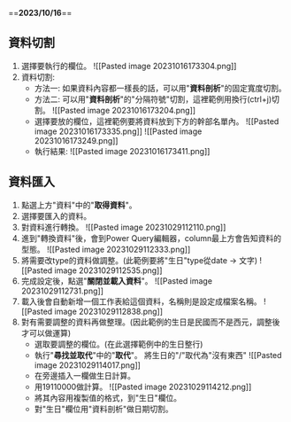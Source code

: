==**2023/10/16**==

## 資料切割
1. 選擇要執行的欄位。
	![[Pasted image 20231016173304.png]]
2. 資料切割:
	* 方法一: 如果資料內容都一樣長的話，可以用"**資料剖析**"的固定寬度切割。
	* 方法二: 可以用"**資料剖析**"的"分隔符號"切割，這裡範例用換行(ctrl+j)切割。
		![[Pasted image 20231016173204.png]]
	* 選擇要放的欄位，這裡範例要將資料放到下方的幹部名單內。
		![[Pasted image 20231016173335.png]]
		![[Pasted image 20231016173249.png]]
	* 執行結果:
		![[Pasted image 20231016173411.png]]

## 資料匯入
1. 點選上方"資料"中的"**取得資料**"。
2. 選擇要匯入的資料。
3. 對資料進行轉換。
	![[Pasted image 20231029112110.png]]
4. 進到"轉換資料"後，會到Power Query編輯器，column最上方會告知資料的型態。
	![[Pasted image 20231029112333.png]]
5. 將需要改type的資料做調整。(此範例要將"生日"type從date -> 文字)
	![[Pasted image 20231029112535.png]]
6. 完成設定後，點選"**關閉並載入資料**"。
	![[Pasted image 20231029112731.png]]
7. 載入後會自動新增一個工作表給這個資料，名稱則是設定成檔案名稱。
	![[Pasted image 20231029112838.png]]
8. 對有需要調整的資料再做整理。(因此範例的生日是民國而不是西元，調整後才可以做運算)
	* 選取要調整的欄位。(在此選擇範例中的生日整行)
	* 執行"**尋找並取代**"中的"**取代**"。
		將生日的"/"取代為"沒有東西"
		![[Pasted image 20231029114017.png]]
	* 在旁邊插入一欄做生日計算。
	* 用19110000做計算。
		![[Pasted image 20231029114212.png]]
	* 將其內容用複製值的格式，到"生日"欄位。
	* 對"生日"欄位用"資料剖析"做日期切割。

